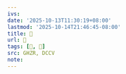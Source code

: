 ```yaml
---
ivs:
date: '2025-10-13T11:30:19+08:00'
lastmod: '2025-10-14T21:46:45-08:00'
title: 󰥕
url: 󰥕
tags: [𥆟, 𥆟]
src: GHZR, DCCV
note:
---
```


